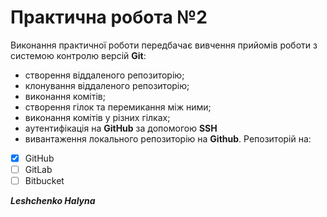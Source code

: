 # Практична робота №2
Виконання практичної роботи передбачає вивчення прийомів роботи з системою контролю версій **Git**:
* створення віддаленого репозиторію;
* клонування віддаленого репозиторію;
* виконання комітів;
* створення гілок та перемикання між ними;
* виконання комітів у різних гілках;
* аутентифікація на **GitHub** за допомогою **SSH**
* вивантаження локального репозиторію на **Github**.
Репозиторій на:
- [x] GitHub
- [ ] GitLab
- [ ] Bitbucket

***Leshchenko Halyna***
